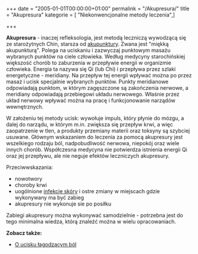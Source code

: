 +++
date = "2005-01-01T00:00:00+01:00"
permalink = "/Akupresura/"
title = "Akupresura"
kategorie = [ "Niekonwencjonalne metody leczenia",]

+++

**Akupresura** - inaczej refleksologia, jest metodą leczniczą wywodzącą się ze starożytnych Chin, starsza od [akupunktury](/atopedia/Akupunktura "wikilink"). Zwana jest "miękką akupunkturą". Polega na uciskaniu i zazwyczaj punktowym masażu wybranych punktów na ciele człowieka. Według medycyny starochińskiej większość chorób to zaburzenia w przepływie energii w organizmie człowieka. Energia ta nazywa się Qi (lub Chi) i przepływa przez szlaki energetyczne - meridiany. Na przepływ tej energii wpływać można po przez masaż i ucisk specjalnie wybranych punktów. Punkty meridianowe odpowiadają punktom, w którym zagęszczone są zakończenia nerwowe, a meridiany odpowiadają przebiegowi układu nerwowego. Właśnie przez układ nerwowy wpływać można na pracę i funkcjonowanie narządów wewnętrznych.

W założeniu tej metody ucisk: wywołuje impuls, który płynie do mózgu, a dalej do narządu, w którym m.in. zwiększa się przepływ krwi, a więc zaopatrzenie w tlen, a produkty przemiany materii oraz toksyny są szybciej usuwane. Głównym wskazaniem do leczenia za pomocą akupresury jest wszelkiego rodzaju ból, nadpobudliwość nerwowa, niepokój oraz wiele innych chorób. Współczesna medycyna nie potwierdza istnienia energii Qi oraz jej przepływu, ale nie neguje efektów leczniczych akupresury.

Przeciwwskazania:

-   nowotwory
-   choroby krwi
-   uogólnione [infekcje skóry](/atopedia/Infekcja_skóry "wikilink") i ostre zmiany w miejscach gdzie wykonywany ma być zabieg
-   akupresury nie wykonuje sie po posiłku

Zabiegi akupresury można wykonywać samodzielnie - potrzebna jest do tego minimalna wiedza, którą znaleźć można w wielu opracowaniach.

**Zobacz także:**

-   [O ucisku łagodzącym ból](http://www.resmedica.pl/zdart20113.html)
